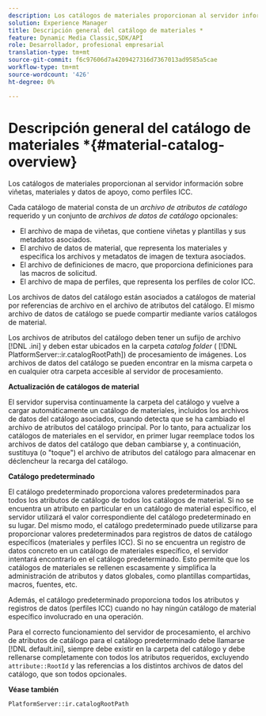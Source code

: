 ```yaml
---
description: Los catálogos de materiales proporcionan al servidor información sobre viñetas, materiales y datos de apoyo, como perfiles ICC.
solution: Experience Manager
title: Descripción general del catálogo de materiales *
feature: Dynamic Media Classic,SDK/API
role: Desarrollador, profesional empresarial
translation-type: tm+mt
source-git-commit: f6c97606d7a4209427316d7367013ad9585a5cae
workflow-type: tm+mt
source-wordcount: '426'
ht-degree: 0%

---
```



# Descripción general del catálogo de materiales *{#material-catalog-overview}

Los catálogos de materiales proporcionan al servidor información sobre viñetas, materiales y datos de apoyo, como perfiles ICC.

Cada catálogo de material consta de un *archivo de atributos de catálogo* requerido y un conjunto de *archivos de datos de catálogo* opcionales:

* El archivo de mapa de viñetas, que contiene viñetas y plantillas y sus metadatos asociados.
* El archivo de datos de material, que representa los materiales y especifica los archivos y metadatos de imagen de textura asociados.
* El archivo de definiciones de macro, que proporciona definiciones para las macros de solicitud.
* El archivo de mapa de perfiles, que representa los perfiles de color ICC.

Los archivos de datos del catálogo están asociados a catálogos de material por referencias de archivo en el archivo de atributos del catálogo. El mismo archivo de datos de catálogo se puede compartir mediante varios catálogos de material.

Los archivos de atributos del catálogo deben tener un sufijo de archivo [!DNL .ini] y deben estar ubicados en la carpeta *catalog folder* ( [!DNL PlatformServer::ir.catalogRootPath]) de procesamiento de imágenes. Los archivos de datos del catálogo se pueden encontrar en la misma carpeta o en cualquier otra carpeta accesible al servidor de procesamiento.

**Actualización de catálogos de material**

El servidor supervisa continuamente la carpeta del catálogo y vuelve a cargar automáticamente un catálogo de materiales, incluidos los archivos de datos del catálogo asociados, cuando detecta que se ha cambiado el archivo de atributos del catálogo principal. Por lo tanto, para actualizar los catálogos de materiales en el servidor, en primer lugar reemplace todos los archivos de datos del catálogo que deban cambiarse y, a continuación, sustituya (o &quot;toque&quot;) el archivo de atributos del catálogo para almacenar en déclencheur la recarga del catálogo.

**Catálogo predeterminado**

El catálogo predeterminado proporciona valores predeterminados para todos los atributos de catálogo de todos los catálogos de material. Si no se encuentra un atributo en particular en un catálogo de material específico, el servidor utilizará el valor correspondiente del catálogo predeterminado en su lugar. Del mismo modo, el catálogo predeterminado puede utilizarse para proporcionar valores predeterminados para registros de datos de catálogo específicos (materiales y perfiles ICC). Si no se encuentra un registro de datos concreto en un catálogo de materiales específico, el servidor intentará encontrarlo en el catálogo predeterminado. Esto permite que los catálogos de materiales se rellenen escasamente y simplifica la administración de atributos y datos globales, como plantillas compartidas, macros, fuentes, etc.

Además, el catálogo predeterminado proporciona todos los atributos y registros de datos (perfiles ICC) cuando no hay ningún catálogo de material específico involucrado en una operación.

Para el correcto funcionamiento del servidor de procesamiento, el archivo de atributos de catálogo para el catálogo predeterminado debe llamarse [!DNL default.ini], siempre debe existir en la carpeta del catálogo y debe rellenarse completamente con todos los atributos requeridos, excluyendo `attribute::RootId` y las referencias a los distintos archivos de datos del catálogo, que son todos opcionales.

**Véase también**

`PlatformServer::ir.catalogRootPath`
